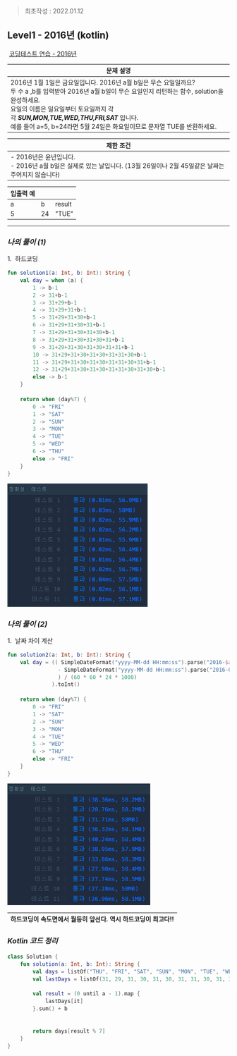 > 최초작성 : 2022.01.12

## ******Level1 - 2016년**** (kotlin)**

 [코딩테스트 연습 - 2016년](https://programmers.co.kr/learn/courses/30/lessons/12901)

| **문제 설명** |
| --- |
| 2016년 1월 1일은 금요일입니다. 2016년 a월 b일은 무슨 요일일까요?<br>두 수 a ,b를 입력받아 2016년 a월 b일이 무슨 요일인지 리턴하는 함수, solution을 완성하세요.<br>요일의 이름은 일요일부터 토요일까지 각각 **_SUN,MON,TUE,WED,THU,FRI,SAT_** 입니다.<br>예를 들어 a=5, b=24라면 5월 24일은 화요일이므로 문자열 TUE를 반환하세요. |

| **제한 조건** |
| --- |
|   -   2016년은 윤년입니다.<br>-   2016년 a월 b일은 실제로 있는 날입니다. (13월 26일이나 2월 45일같은 날짜는 주어지지 않습니다)   |

| **​입출력 예** |  |  |
| --- | --- | --- |
| a | b | result |
| 5 | 24 | "TUE" |

---

### _**나의 풀이 (1)**_

1.  하드코딩

```kt
fun solution1(a: Int, b: Int): String {
    val day = when (a) {
        1 -> b-1
        2 -> 31+b-1
        3 -> 31+29+b-1
        4 -> 31+29+31+b-1
        5 -> 31+29+31+30+b-1
        6 -> 31+29+31+30+31+b-1
        7 -> 31+29+31+30+31+30+b-1
        8 -> 31+29+31+30+31+30+31+b-1
        9 -> 31+29+31+30+31+30+31+31+b-1
        10 -> 31+29+31+30+31+30+31+31+30+b-1
        11 -> 31+29+31+30+31+30+31+31+30+31+b-1
        12 -> 31+29+31+30+31+30+31+31+30+31+30+b-1
        else -> b-1
    }

    return when (day%7) {
        0 -> "FRI"
        1 -> "SAT"
        2 -> "SUN"
        3 -> "MON"
        4 -> "TUE"
        5 -> "WED"
        6 -> "THU"
        else -> "FRI"
    }
}
```

![](../image/2016-01.png)

### _**나의 풀이 (2)**_

1.  날짜 차이 계산

```kt
fun solution2(a: Int, b: Int): String {
    val day = (( SimpleDateFormat("yyyy-MM-dd HH:mm:ss").parse("2016-$a-$b 00:00:00").time
                - SimpleDateFormat("yyyy-MM-dd HH:mm:ss").parse("2016-01-01 00:00:00").time
                ) / (60 * 60 * 24 * 1000)
              ).toInt()

    return when (day%7) {
        0 -> "FRI"
        1 -> "SAT"
        2 -> "SUN"
        3 -> "MON"
        4 -> "TUE"
        5 -> "WED"
        6 -> "THU"
        else -> "FRI"
    }
}
```

![](../image/2016-02.png)

<center>

| 하드코딩이 속도면에서 월등히 앞선다.   역시 하드코딩이 최고다!! |
| --- |

</center>

### _**Kotlin 코드 정리**_

```kt
class Solution {
    fun solution(a: Int, b: Int): String {
        val days = listOf("THU", "FRI", "SAT", "SUN", "MON", "TUE", "WED")
        val lastDays = listOf(31, 29, 31, 30, 31, 30, 31, 31, 30, 31, 30, 31)

        val result = (0 until a - 1).map {
            lastDays[it]
        }.sum() + b


        return days[result % 7]
    }
}
```